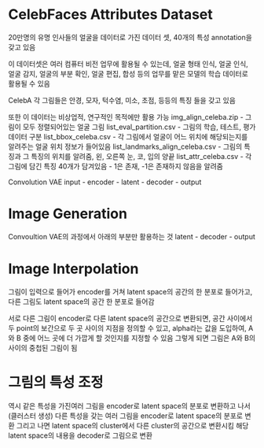# CelebFaces Attributes Dataset
20만명의 유명 인사들의 얼굴을 데이터로 가진 데이터 셋, 40개의 특성 annotation을 갖고 있음

이 데이터셋은 여러 컴퓨터 비전 업무에 활용될 수 있는데, 얼굴 형태 인식, 얼굴 인식, 얼굴 감지, 얼굴의 부분 확인, 얼굴 편집, 합성 등의 업무를 맡은 모델의 학습 데이터로 활용될 수 있음

CelebA
각 그림들은 안경, 모자, 턱수염, 미소, 초점, 등등의 특징 들을 갖고 있음

또한 이 데이터는 비상업적, 연구적인 목적에만 활용 가능
img_align_celeba.zip - 그림이 모두 정렬되어있는 얼굴 그림
list_eval_partition.csv - 그림의 학습, 테스트, 평가 데이터 구분
list_bbox_celeba.csv - 각 그림에서 얼굴이 어느 위치에 해당되는지를 알려주는 얼굴 위치 정보가 들어있음
list_landmarks_align_celeba.csv - 그림의 특징과 그 특징의 위치를 알려줌, 왼, 오른쪽 눈, 코, 입의 양끝
list_attr_celeba.csv - 각 그림에 담긴 특징 40개가 담겨있음 - 1은 존재, -1은 존재하지 않음을 알려줌

Convolution VAE
input - encoder - latent - decoder - output

# Image Generation
Convoultion VAE의 과정에서 아래의 부분만 활용하는 것
latent - decoder - output

# Image Interpolation
그림이 입력으로 들어가 encoder를 거쳐 latent space의 공간의 한 분포로 들어가고, 다른 그림도 latent space의 공간 한 분포로 들어감

서로 다른 그림이 encoder로 다른 latent space의 공간으로 변환되면, 
공간 사이에서 두 point의 보간으로 두 곳 사이의 지점을 정의할 수 있고, alpha라는 값을 도입하여, A와 B 중에 어느 곳에 더 가깝게 할 것인지를 지정할 수 있음
그렇게 되면 그림은 A와 B의 사이의 중첩된 그림이 됨

# 그림의 특성 조정
역시 같은 특성을 가진여러 그림을 encoder로 latent space의 분포로 변환하고 나서 (클러스터 생성)
다른 특성을 갖는 여러 그림을 encoder로 latent space의 분포로 변환
그리고 나면
latent space의 cluster에서 다른 cluster의 공간으로 변환시킴
해당 latent space의 내용을 decoder로 그림으로 변환
